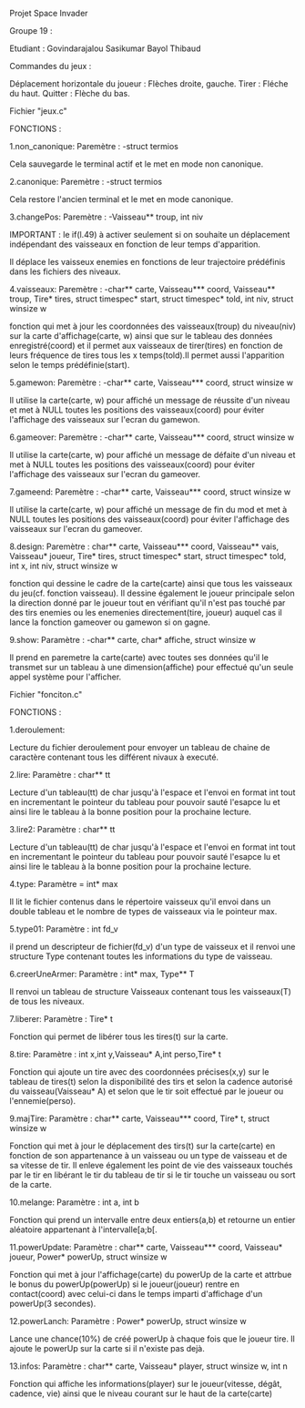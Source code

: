 Projet Space Invader

Groupe 19 :

Etudiant :
Govindarajalou Sasikumar
Bayol Thibaud

Commandes du jeux :

Déplacement horizontale du joueur : Flèches droite, gauche. 
Tirer : Fléche du haut.
Quitter : Flèche du bas.

Fichier "jeux.c" 

FONCTIONS :

1.non_canonique:
Paremètre :
-struct termios

Cela sauvegarde le terminal actif et le met en mode non canonique.

2.canonique:
Paremètre :
-struct termios

Cela restore l'ancien terminal et le met en mode canonique.

3.changePos:
Paremètre :
-Vaisseau** troup, int niv

IMPORTANT : le if(l.49) à activer seulement si on souhaite un déplacement indépendant des vaisseaux en fonction de leur temps d'apparition.

Il déplace les vaisseux enemies en fonctions de leur trajectoire prédéfinis dans les fichiers des niveaux.

4.vaisseaux:
Paremètre :
-char** carte, Vaisseau*** coord, Vaisseau** troup, Tire* tires, struct timespec* start, struct timespec* told, int niv, struct winsize w

fonction qui met à jour les coordonnées des vaisseaux(troup) du niveau(niv) sur la carte d'affichage(carte, w) ainsi que sur le tableau des données enregistré(coord) et il permet aux vaisseaux de tirer(tires) en fonction de leurs fréquence de tires tous les x temps(told).Il permet aussi l'apparition selon le temps prédéfinie(start). 


5.gamewon:
Paremètre :
-char** carte, Vaisseau*** coord, struct winsize w

Il utilise la carte(carte, w) pour affiché un message de réussite d'un niveau et met à NULL toutes les positions des vaisseaux(coord) pour éviter l'affichage des vaisseaux sur l'ecran du gamewon. 

6.gameover:
Paremètre :
-char** carte, Vaisseau*** coord, struct winsize w

Il utilise la carte(carte, w) pour affiché un message de défaite d'un niveau et met à NULL toutes les positions des vaisseaux(coord) pour éviter l'affichage des vaisseaux sur l'ecran du gameover.

7.gameend:
Paremètre :
-char** carte, Vaisseau*** coord, struct winsize w

Il utilise la carte(carte, w) pour affiché un message de fin du mod et met à NULL toutes les positions des vaisseaux(coord) pour éviter l'affichage des vaisseaux sur l'ecran du gameover.

8.design:
Paremètre :
char** carte, Vaisseau*** coord, Vaisseau** vais, Vaisseau* joueur, Tire* tires, struct timespec* start, struct timespec* told, int x, int niv, struct winsize w

fonction qui dessine le cadre de la carte(carte) ainsi que tous les vaisseaux du jeu(cf. fonction vaisseau). Il dessine également le joueur principale selon la direction donné par le joueur tout en vérifiant qu'il n'est pas touché par des tirs enemies ou les enemenies directement(tire, joueur) auquel cas il lance la fonction gameover ou gamewon si on gagne.


9.show:
Paramètre : 
-char** carte, char* affiche, struct winsize w

Il prend en paremetre la carte(carte) avec toutes ses données qu'il le transmet sur un tableau à une dimension(affiche) pour effectué qu'un seule appel système pour l'afficher.

Fichier "fonciton.c"

FONCTIONS :

1.deroulement:

Lecture du fichier deroulement pour envoyer un tableau de chaine de caractère contenant tous les différent nivaux à executé.

2.lire:
Paramètre : 
char** tt

Lecture d'un tableau(tt) de char jusqu'à l'espace et l'envoi en format int tout en incrementant le pointeur du tableau pour pouvoir sauté l'esapce lu et ainsi lire le tableau à la bonne position pour la prochaine lecture.

3.lire2:
Paramètre : char** tt

Lecture d'un tableau(tt) de char jusqu'à l'espace et l'envoi en format int tout en incrementant le pointeur du tableau pour pouvoir sauté l'esapce lu et ainsi lire le tableau à la bonne position pour la prochaine lecture.

4.type:
Paramètre = int* max

Il lit le fichier contenus dans le répertoire vaisseux qu'il envoi dans un double tableau et le nombre de types de vaisseaux via le pointeur max.

5.type01:
Paramètre : int fd_v

il prend un descripteur de fichier(fd_v) d'un type de vaisseux et il renvoi une structure Type contenant toutes les informations du type de vaisseau.

6.creerUneArmer:
Paramètre : int* max, Type** T

Il renvoi un tableau de structure Vaisseaux contenant tous les vaisseaux(T) de tous les niveaux.

7.liberer:
Paramètre : Tire* t

Fonction qui permet de libérer tous les tires(t) sur la carte.

8.tire:
Paramètre : int x,int y,Vaisseau* A,int perso,Tire* t

Fonction qui ajoute un tire avec des coordonnées précises(x,y) sur le tableau de tires(t) selon la disponibilité des tirs et selon la cadence autorisé du vaisseau(Vaisseau* A) et selon que le tir soit effectué par le joueur ou l'ennemie(perso).

9.majTire:
Paramètre : char** carte, Vaisseau*** coord, Tire* t, struct winsize w

Fonction qui met à jour le déplacement des tirs(t) sur la carte(carte) en fonction de son appartenance à un vaisseau ou un type de vaisseau et de sa vitesse de tir. Il enleve également les point de vie des vaisseaux touchés par le tir en libérant le tir du tableau de tir si le tir touche un vaisseau ou sort de la carte.

10.melange:
Paramètre : int a, int b

Fonction qui prend un intervalle entre deux entiers(a,b) et retourne un entier aléatoire appartenant à l'intervalle[a;b[.

11.powerUpdate:
Paramètre : char** carte, Vaisseau*** coord, Vaisseau* joueur, Power* powerUp, struct winsize w

Fonction qui met à jour l'affichage(carte) du powerUp de la carte et attrbue le bonus du powerUp(powerUp) si le joueur(joueur) rentre en contact(coord) avec celui-ci dans le temps imparti d'affichage d'un powerUp(3 secondes).

12.powerLanch:
Paramètre : Power* powerUp, struct winsize w

Lance une chance(10%) de créé powerUp à chaque fois que le joueur tire. Il ajoute le powerUp sur la carte si il n'existe pas dejà.


13.infos:
Paramètre : char** carte, Vaisseau* player, struct winsize w, int n

Fonction qui affiche les informations(player) sur le joueur(vitesse, dégât, cadence, vie) ainsi que le niveau courant sur le haut de la carte(carte) 






